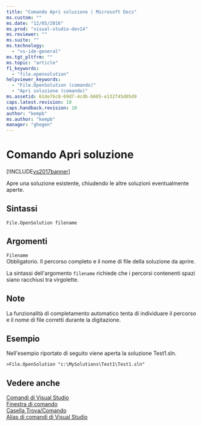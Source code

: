 ```yaml
---
title: "Comando Apri soluzione | Microsoft Docs"
ms.custom: ""
ms.date: "12/05/2016"
ms.prod: "visual-studio-dev14"
ms.reviewer: ""
ms.suite: ""
ms.technology: 
  - "vs-ide-general"
ms.tgt_pltfrm: ""
ms.topic: "article"
f1_keywords: 
  - "file.opensolution"
helpviewer_keywords: 
  - "File.OpenSolution (comando)"
  - "Apri soluzione (comando)"
ms.assetid: 61de76c8-69d7-4cdb-b605-e132f45d05d9
caps.latest.revision: 10
caps.handback.revision: 10
author: "kempb"
ms.author: "kempb"
manager: "ghogen"
---
```

# Comando Apri soluzione
[!INCLUDE[vs2017banner](../../code-quality/includes/vs2017banner.md)]

Apre una soluzione esistente, chiudendo le altre soluzioni eventualmente aperte.  
  
## Sintassi  
  
```  
File.OpenSolution filename  
```  
  
## Argomenti  
 `Filename`  
 Obbligatorio.  Il percorso completo e il nome di file della soluzione da aprire.  
  
 La sintassi dell'argomento `filename` richiede che i percorsi contenenti spazi siano racchiusi tra virgolette.  
  
## Note  
 La funzionalità di completamento automatico tenta di individuare il percorso e il nome di file corretti durante la digitazione.  
  
## Esempio  
 Nell'esempio riportato di seguito viene aperta la soluzione Test1.sln.  
  
```  
>File.OpenSolution "c:\MySolutions\Test1\Test1.sln"  
```  
  
## Vedere anche  
 [Comandi di Visual Studio](../../ide/reference/visual-studio-commands.md)   
 [Finestra di comando](../../ide/reference/command-window.md)   
 [Casella Trova\/Comando](../../ide/find-command-box.md)   
 [Alias di comandi di Visual Studio](../../ide/reference/visual-studio-command-aliases.md)